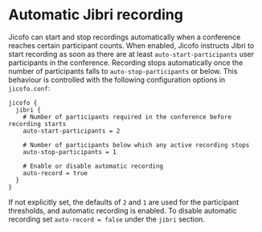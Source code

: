# Automatic Jibri recording

Jicofo can start and stop recordings automatically when a conference reaches
certain participant counts. When enabled, Jicofo instructs Jibri to start
recording as soon as there are at least `auto-start-participants` user
participants in the conference. Recording stops automatically once the number
of participants falls to `auto-stop-participants` or below. This behaviour is
controlled with the following configuration options in `jicofo.conf`:

```
jicofo {
  jibri {
    # Number of participants required in the conference before recording starts
    auto-start-participants = 2

    # Number of participants below which any active recording stops
    auto-stop-participants = 1

    # Enable or disable automatic recording
    auto-record = true
  }
}
```

If not explicitly set, the defaults of `2` and `1` are used for the participant
thresholds, and automatic recording is enabled. To disable automatic recording
set `auto-record = false` under the `jibri` section.
